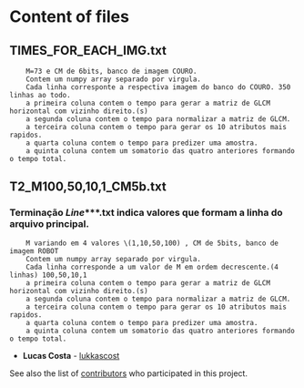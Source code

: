 # Content of files

## TIMES_FOR_EACH_IMG.txt
        M=73 e CM de 6bits, banco de imagem COURO.
        Contem um numpy array separado por virgula.
        Cada linha corresponte a respectiva imagem do banco do COURO. 350 linhas ao todo.
        a primeira coluna contem o tempo para gerar a matriz de GLCM horizontal com vizinho direito.(s)
        a segunda coluna contem o tempo para normalizar a matriz de GLCM.
        a terceira coluna contem o tempo para gerar os 10 atributos mais rapidos.
        a quarta coluna contem o tempo para predizer uma amostra.
        a quinta coluna contem um somatorio das quatro anteriores formando o tempo total.
        
## T2_M100,50,10,1_CM5b.txt
### Terminação _Line_***.txt indica valores que formam a linha do arquivo principal.
        M variando em 4 valores \(1,10,50,100) , CM de 5bits, banco de imagem ROBOT
        Contem um numpy array separado por virgula.
        Cada linha corresponde a um valor de M em ordem decrescente.(4 linhas) 100,50,10,1
        a primeira coluna contem o tempo para gerar a matriz de GLCM horizontal com vizinho direito.(s)
        a segunda coluna contem o tempo para normalizar a matriz de GLCM.
        a terceira coluna contem o tempo para gerar os 10 atributos mais rapidos.
        a quarta coluna contem o tempo para predizer uma amostra.
        a quinta coluna contem um somatorio das quatro anteriores formando o tempo total.

* **Lucas Costa** - [lukkascost](https://github.com/lukkascost)

See also the list of [contributors](https://github.com/lukkascost/MachineLearn/contributors) who participated in this project.
